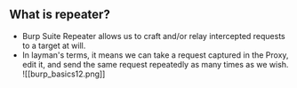 ## What is repeater?
- Burp Suite Repeater allows us to craft and/or relay intercepted requests to a target at will.
- In layman's terms, it means we can take a request captured in the Proxy, edit it, and send the same request repeatedly as many times as we wish.
![[burp_basics12.png]]

